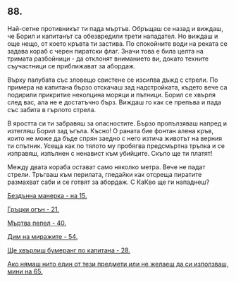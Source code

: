 ## 88.

Най-сетне противникът ти пада мъртъв. Обръщаш се назад и
виждаш, че Борил и капитанът са обезвредили трети нападател. Но
виждаш и още нещо, от което кръвта ти застива. По спокойните води
на реката се задава кораб с черен пиратски флаг. Значи това е била
целта на тримата разбойници - да отклонят вниманието ви, докато
техните съучастници се приближават за абордаж.

Върху палубата със зловещо свистене се изсипва дъжд с стрели. По
примера на капитана бързо отскачаш зад надстройката, където вече
са подирили прикритие неколцина моряци и пътници. Борил се хвърля
след вас, ала не е достатъчно бърз. Виждаш го как се препъва и пада
със забита в гърлото стрела.

В яростта си ти забравяш за опасностите. Бързо пропълзяваш
напред и изтегляш Борил зад ъгъла. Късно! О раната бие фонтан
алена кръв, които не може да бъде спрян заедно с него изтича
животът на верния ти спътник. Усеща как по тялото му пробягва
предсмъртна тръпка и се изправяш, изпълнен с ненавист към
убийците. Скъпо ще ти платят!

Между двата кораба остават само няколко метра. Вече не падат
стрели. Тръгваш към перилата, гледайки как отсреща пиратите
размахват саби и се готвят за абордаж. С КаКво ще ги нападнеш?

[Бездънна манерка - на 15.](./15)

[Гръцки огън - 21.](./21)

[Мъртва пепел - 40.](./40)

[Дим на миражите - 54.](./54)

[Ще хвърлиш бумеранг по капитана - 28.](./28)

[Ако нямаш нито един от тези предмети или не желаеш да си
използваш, мини на 65.](./65)
